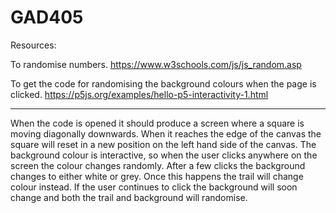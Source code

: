# GAD405

Resources:

To randomise numbers.
https://www.w3schools.com/js/js_random.asp

To get the code for randomising the background colours when the page is clicked.
https://p5js.org/examples/hello-p5-interactivity-1.html


-----------------------------------------------------------------
When the code is opened it should produce a screen where a square is moving diagonally downwards. When it reaches the edge of the canvas the square will reset in a new position on the left hand side of the canvas.
The background colour is interactive, so when the user clicks anywhere on the screen the colour changes randomly. After a few clicks the background changes to either white or grey. Once this happens the trail will change colour instead. If the user continues to click the background will soon change and both the trail and background will randomise.

